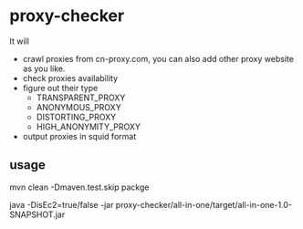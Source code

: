 # proxy-checker
It will 

* crawl proxies from cn-proxy.com, you can also add other proxy website as you like.
* check proxies availability
* figure out their type
  * TRANSPARENT_PROXY
  * ANONYMOUS_PROXY
  * DISTORTING_PROXY
  * HIGH_ANONYMITY_PROXY
* output proxies in squid format

## usage
 mvn clean -Dmaven.test.skip packge
 
 java -DisEc2=true/false -jar proxy-checker/all-in-one/target/all-in-one-1.0-SNAPSHOT.jar
